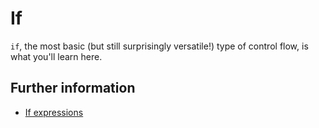 # If

`if`, the most basic (but still surprisingly versatile!) type of control flow, is what you'll learn here.

## Further information

- [If expressions](https://book.cairo-lang.org/ch02-05-control-flow.html#if-expressions)

